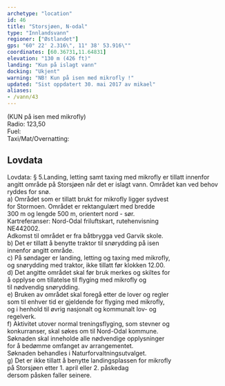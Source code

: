 ```yaml
---
archetype: "location"
id: 46
title: "Storsjøen, N-odal"
type: "Innlandsvann"
regioner: ["Østlandet"]
gps: "60° 22' 2.316\", 11° 38' 53.916\""
coordinates: [60.36731,11.64831]
elevation: "130 m (426 ft)"
landing: "Kun på islagt vann"
docking: "Ukjent"
warning: "NB! Kun på isen med mikrofly !"
updated: "Sist oppdatert 30. mai 2017 av mikael"
aliases:
- /vann/43
---
```


(KUN på isen med mikrofly)\
Radio: 123,50\
 Fuel:\
Taxi/Mat/Overnatting:

## Lovdata

Lovdata: § 5.Landing, letting samt taxing med mikrofly er tillatt innenfor angitt område på Storsjøen når det er islagt vann. Området kan ved behov ryddes for snø.\
a)	Området som er tillatt brukt for mikrofly ligger sydvest\
for Stormoen. Området er rektangulært med bredde\
300 m og lengde 500 m, orientert nord - sør.\
Kartreferanser: Nord-Odal friluftskart, rutehenvisning\
NE442002.\
Adkomst til området er fra båtbrygga ved Garvik skole.\
b)	Det er tillatt å benytte traktor til snørydding på isen\
innenfor angitt område.\
c)	På søndager er landing, letting og taxing med mikrofly,\
og snørydding med traktor, ikke tillatt før klokken 12.00.\
d)	Det angitte området skal før bruk merkes og skiltes for\
å opplyse om tillatelse til flyging med mikrofly og\
 til nødvendig snørydding.\
e)	Bruken av området skal foregå etter de lover og regler\
som til enhver tid er gjeldende for flyging med mikrofly,\
og i henhold til øvrig nasjonalt og kommunalt lov- og\
regelverk.\
f)	Aktivitet utover normal treningsflyging, som stevner og\
konkurranser, skal søkes om til Nord-Odal kommune.\
 Søknaden skal inneholde alle nødvendige opplysninger\
for å bedømme omfanget av arrangementet.\
Søknaden behandles i Naturforvaltningsutvalget.\
g)	Det er ikke tillatt å benytte landingsplassen for mikrofly\
på Storsjøen etter 1. april eller 2. påskedag\
dersom påsken faller seinere.
